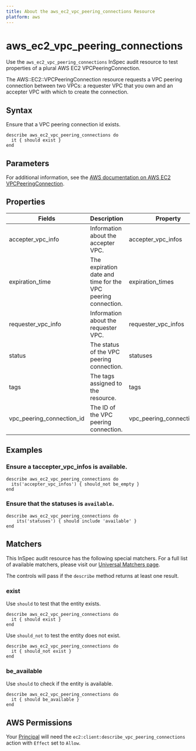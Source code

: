 ```yaml
---
title: About the aws_ec2_vpc_peering_connections Resource
platform: aws
---
```


# aws\_ec2\_vpc\_peering\_connections

Use the `aws_ec2_vpc_peering_connections` InSpec audit resource to test properties of a plural AWS EC2 VPCPeeringConnection.

The AWS::EC2::VPCPeeringConnection resource requests a VPC peering connection between two VPCs: a requester VPC that you own and an accepter VPC with which to create the connection.

## Syntax

Ensure that a VPC peering connection id exists.

    describe aws_ec2_vpc_peering_connections do
      it { should exist }
    end

## Parameters

For additional information, see the [AWS documentation on AWS EC2 VPCPeeringConnection](https://docs.aws.amazon.com/AWSCloudFormation/latest/UserGuide/aws-resource-ec2-vpcpeeringconnection.html).

## Properties

| Fields | Description | Property |
| --- | --- | --- |
| accepter_vpc_info | Information about the accepter VPC. | accepter_vpc_infos |
| expiration_time | The expiration date and time for the VPC peering connection. | expiration_times |
| requester_vpc_info | Information about the requester VPC. | requester_vpc_infos |
| status | The status of the VPC peering connection. | statuses |
| tags | The tags assigned to the resource. | tags |
| vpc_peering_connection_id | The ID of the VPC peering connection. | vpc_peering_connection_ids |

## Examples

### Ensure a taccepter_vpc_infos is available.
    describe aws_ec2_vpc_peering_connections do
      its('accepter_vpc_infos') { should_not be_empty }
    end

### Ensure that the statuses is `available`.
    describe aws_ec2_vpc_peering_connections do
        its('statuses') { should include 'available' }
    end

## Matchers

This InSpec audit resource has the following special matchers. For a full list of available matchers, please visit our [Universal Matchers page](https://www.inspec.io/docs/reference/matchers/).

The controls will pass if the `describe` method returns at least one result.

### exist

Use `should` to test that the entity exists.

    describe aws_ec2_vpc_peering_connections do
      it { should exist }
    end

Use `should_not` to test the entity does not exist.

    describe aws_ec2_vpc_peering_connections do
      it { should_not exist }
    end

### be_available

Use `should` to check if the entity is available.

    describe aws_ec2_vpc_peering_connections do
      it { should be_available }
    end

## AWS Permissions

Your [Principal](https://docs.aws.amazon.com/IAM/latest/UserGuide/intro-structure.html#intro-structure-principal) will need the `ec2:client:describe_vpc_peering_connections` action with `Effect` set to `Allow`.